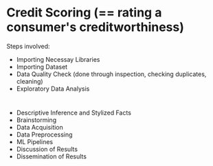 # Credit Scoring (== rating a consumer's creditworthiness)
Steps involved:
* Importing Necessay Libraries
* Importing Dataset
* Data Quality Check (done through inspection, checking duplicates, cleaning)
* Exploratory Data Analysis
#

#
- Descriptive Inference and Stylized Facts
- Brainstorming
- Data Acquisition
- Data Preprocessing
- ML Pipelines
- Discussion of Results
- Dissemination of Results
#

#
